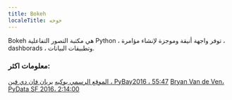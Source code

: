 ```yaml
---
title: Bokeh
localeTitle: خوخه
---
```

Bokeh هي مكتبة التصور التفاعلية Python ، توفر واجهة أنيقة وموجزة لإنشاء مؤامرة ، dashborads ، وتطبيقات البيانات.

### معلومات اكثر:

[الموقع الرسمي بوكيه](https://bokeh.pydata.org/en/latest/) [بريان فان دي فين ، PyBay2016 ، 55:47](https://www.youtube.com/watch?v=xqwCxuEBpxk) [Bryan Van de Ven، PyData SF 2016، 2:14:00](https://www.youtube.com/watch?v=M1-MVYLONZc)